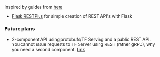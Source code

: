 Inspired by guides from [here](https://github.com/ahkarami/Deep-Learning-in-Production#deploy-tensorflow-models-in-production)

- [Flask RESTPlus](https://flask-restplus.readthedocs.io/en/stable/) for simple creation of REST API's with Flask

### Future plans
- 2-component API using protobufs/TF Serving and a public REST API. You cannot issue requests to TF Server using 
REST (rather gRPC), why you need a second component. [Link](https://becominghuman.ai/creating-restful-api-to-tensorflow-models-c5c57b692c10)